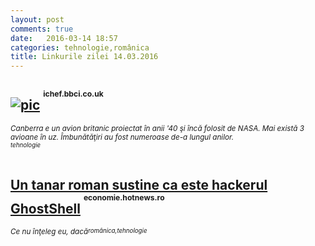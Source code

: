 ```yaml
---
layout: post
comments: true
date:   2016-03-14 18:57
categories: tehnologie,românica
title: Linkurile zilei 14.03.2016
---
```


## [![pic](http://ichef.bbci.co.uk/wwfeatures/1600_900/images/live/p0/3m/1n/p03m1n0m.jpg)](http://ichef.bbci.co.uk/wwfeatures/1600_900/images/live/p0/3m/1n/p03m1n0m.jpg) <sup><sup><sup>ichef.bbci.co.uk</sup></sup></sup>  
<span style="float: left;" ><sup>_Canberra e un avion britanic proiectat în anii '40 şi încă folosit de NASA. Mai există 3 avioane în uz. Îmbunătăţiri au fost numeroase de-a lungul anilor._</sup></span><span style="float: top-right;" ><sup><sup>_tehnologie_</sup></sup></span>
<br/>
<br/>

## [Un tanar roman sustine ca este hackerul GhostShell](http://economie.hotnews.ro/stiri-it-20865707-tanar-roman-sustine-este-hackerul-ghostshell.htm) <sup><sup><sup>economie.hotnews.ro</sup></sup></sup>  
<span style="float: left;" ><sup>_Ce nu înţeleg eu, dacă_</sup></span><span style="float: top-right;" ><sup><sup>_românica,tehnologie_</sup></sup></span>
<br/>
